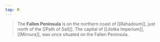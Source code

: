 ```yaml
---
tag: 🏝️
---
```

> The **Fallen Peninsula** is on the northern coast of [[Rahadoum]], just north of the [[Path of Salt]]. The capital of [[Jistka Imperium]], [[Mirnura]], was once situated on the Fallen Peninsula.







